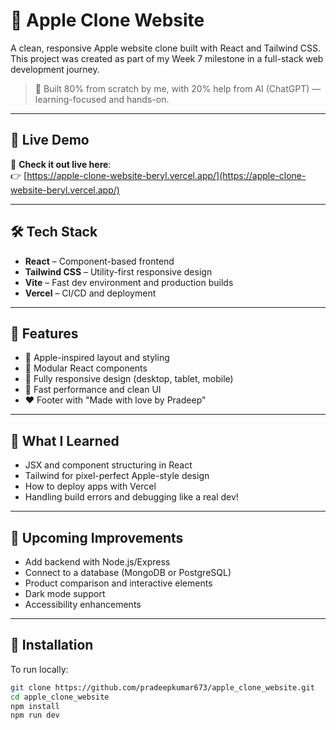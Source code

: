 # 🍎 Apple Clone Website

A clean, responsive Apple website clone built with React and Tailwind CSS. This project was created as part of my Week 7 milestone in a full-stack web development journey.

> 🔧 Built 80% from scratch by me, with 20% help from AI (ChatGPT) — learning-focused and hands-on.

---

## 🚀 Live Demo

🔗 **Check it out live here**:  
👉 [https://apple-clone-website-beryl.vercel.app/](https://apple-clone-website-beryl.vercel.app/)

---

## 🛠️ Tech Stack

- **React** – Component-based frontend
- **Tailwind CSS** – Utility-first responsive design
- **Vite** – Fast dev environment and production builds
- **Vercel** – CI/CD and deployment

---


## 📁 Features

- 🔳 Apple-inspired layout and styling
- 🧩 Modular React components
- 📱 Fully responsive design (desktop, tablet, mobile)
- 🎯 Fast performance and clean UI
- ❤️ Footer with "Made with love by Pradeep"

---

## 🧠 What I Learned

- JSX and component structuring in React
- Tailwind for pixel-perfect Apple-style design
- How to deploy apps with Vercel
- Handling build errors and debugging like a real dev!

---

## 📌 Upcoming Improvements

- Add backend with Node.js/Express
- Connect to a database (MongoDB or PostgreSQL)
- Product comparison and interactive elements
- Dark mode support
- Accessibility enhancements

---

## 📎 Installation

To run locally:

```bash
git clone https://github.com/pradeepkumar673/apple_clone_website.git
cd apple_clone_website
npm install
npm run dev
